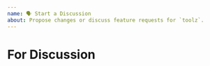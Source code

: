 ```yaml
---
name: 🗣 Start a Discussion
about: Propose changes or discuss feature requests for `toolz`.
---
```


# For Discussion

<!-- Describe your issue in detail. -->

